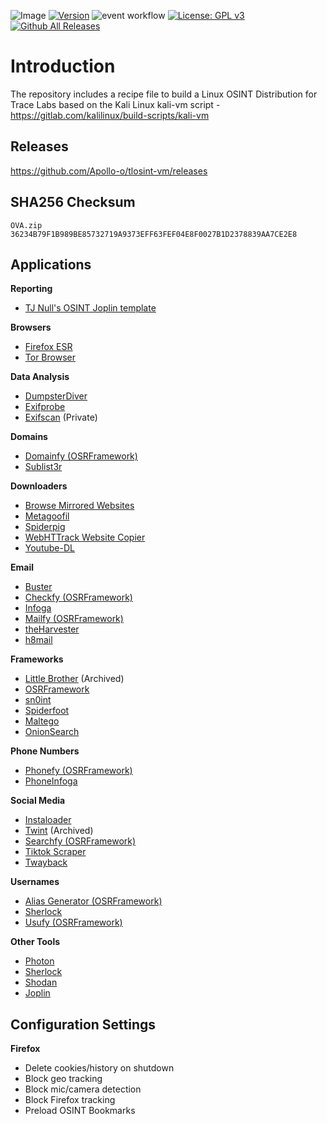 ![Image](https://github.com/Apollo-o/tlosint-vm/assets/22546578/db6e5343-c08c-4ab1-8a1e-41112f80e18f)
[![Version](https://img.shields.io/badge/tlosintvm-1.0.0-brightgreen.svg?maxAge=259200)]()
![event workflow](https://github.com/Apollo-o/tlosint-vm/actions/workflows/releases.yml/badge.svg?event=push)
[![License: GPL v3](https://img.shields.io/badge/License-GPLv3-blue.svg)](https://www.gnu.org/licenses/gpl-3.0)
[![Github All Releases](https://img.shields.io/github/downloads/Apollo-o/tlosint-vm/total.svg)]()

# Introduction
The repository includes a recipe file to build a Linux OSINT Distribution for Trace Labs based on the Kali Linux kali-vm script - https://gitlab.com/kalilinux/build-scripts/kali-vm

## Releases
https://github.com/Apollo-o/tlosint-vm/releases

## SHA256 Checksum
``` 
OVA.zip                                36234B79F1B989BE85732719A9373EFF63FEF04E8F0027B1D2378839AA7CE2E8
```

## Applications

**Reporting**
* [TJ Null's OSINT Joplin template](https://github.com/tjnull/TJ-OSINT-Notebook)

**Browsers**
* [Firefox ESR](https://www.mozilla.org/en-US/firefox/enterprise/)
* [Tor Browser](https://www.torproject.org/download/)

**Data Analysis**
* [DumpsterDiver](https://github.com/securing/DumpsterDiver)
* [Exifprobe](https://github.com/hfiguiere/exifprobe)
* [Exifscan](https://github.com/rcook/exifscan/) (Private)

**Domains**
* [Domainfy (OSRFramework)](https://github.com/i3visio/osrframework)
* [Sublist3r](https://github.com/aboul3la/Sublist3r)

**Downloaders**
* [Browse Mirrored Websites](http://www.httrack.com/)
* [Metagoofil](https://github.com/opsdisk/metagoofil)
* [Spiderpig](https://github.com/hatlord/Spiderpig)
* [WebHTTrack Website Copier](http://www.httrack.com/)
* [Youtube-DL](https://github.com/ytdl-org/youtube-dl)

**Email**
* [Buster](https://github.com/sham00n/buster)
* [Checkfy (OSRFramework)](https://github.com/i3visio/osrframework)
* [Infoga](https://github.com/m4ll0k/Infoga)
* [Mailfy (OSRFramework)](https://github.com/i3visio/osrframework)
* [theHarvester](https://github.com/laramies/theHarvester)
* [h8mail](https://github.com/khast3x/h8mail)

**Frameworks**
* [Little Brother](https://github.com/lulz3xploit/LittleBrother) (Archived)
* [OSRFramework](https://github.com/i3visio/osrframework)
* [sn0int](https://github.com/kpcyrd/sn0int)
* [Spiderfoot](https://github.com/smicallef/spiderfoot)
* [Maltego](https://www.maltego.com/downloads/)
* [OnionSearch](https://github.com/sundowndev/phoneinfoga)

**Phone Numbers**
* [Phonefy (OSRFramework)](https://github.com/i3visio/osrframework)
* [PhoneInfoga](https://github.com/sundowndev/phoneinfoga)

**Social Media**
* [Instaloader](https://github.com/instaloader/instaloader)
* [Twint](https://github.com/twintproject/twint) (Archived)
* [Searchfy (OSRFramework)](https://github.com/i3visio/osrframework)
* [Tiktok Scraper](https://github.com/drawrowfly/tiktok-scraper)
* [Twayback](https://github.com/humandecoded/twayback)

**Usernames**
* [Alias Generator (OSRFramework)](https://github.com/i3visio/osrframework)
* [Sherlock](https://github.com/sherlock-project/sherlock)
* [Usufy (OSRFramework)](https://github.com/i3visio/osrframework)

**Other Tools**
* [Photon](https://github.com/s0md3v/Photon)
* [Sherlock](https://github.com/sherlock-project/sherlock)
* [Shodan](https://cli.shodan.io/)
* [Joplin](https://joplinapp.org/help/)

## Configuration Settings
**Firefox**
* Delete cookies/history on shutdown
* Block geo tracking
* Block mic/camera detection
* Block Firefox tracking
* Preload OSINT Bookmarks
